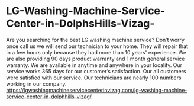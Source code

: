# LG-Washing-Machine-Service-Center-in-DolphsHills-Vizag-
Are you searching for the best LG washing machine service? Don’t worry once call us we will send our technician to your home. They will repair that in a few hours only because they had more than 10 years' experience. We are also providing 90 days product warranty and 1 month general service warranty. We are available in anytime and anywhere in your locality. Our service works 365 days for our customer’s satisfaction. Our all customers were satisfied with our service. Our technicians are nearly 100 numbers working in our company. https://lgwashingmachineservicecenterinvizag.com/lg-washing-machine-service-center-in-dolphhills-vizag/
